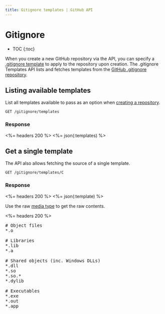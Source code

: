 ```yaml
---
title: Gitignore templates | GitHub API
---
```


# Gitignore

* TOC
{:toc}

When you create a new GitHub repository via the API, you can specify a
[.gitignore template][what-is] to apply to the repository upon creation. The
.gitignore Templates API lists and fetches templates from the [GitHub .gitignore repository][templates-repo].

## Listing available templates

List all templates available to pass as an option when [creating a repository][create-repo].

    GET /gitignore/templates

### Response

<%= headers 200 %>
<%= json(:templates)  %>

## Get a single template

The API also allows fetching the source of a single template.

    GET /gitignore/templates/C

### Response

<%= headers 200 %>
<%= json(:template)  %>

Use the raw [media type][media-type] to get the raw contents.

<%= headers 200 %>
<pre>
# Object files
*.o

# Libraries
*.lib
*.a

# Shared objects (inc. Windows DLLs)
*.dll
*.so
*.so.*
*.dylib

# Executables
*.exe
*.out
*.app
</pre>

[what-is]: https://help.github.com/articles/ignoring-files
[templates-repo]: https://github.com/github/gitignore
[create-repo]: /v3/repos/#create
[media-type]: /v3/media/
